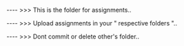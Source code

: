 
---- >>> This is the folder for assignments..

---- >>> Upload assignments in your " respective folders "..

---- >>> Dont commit or delete other's folder..
